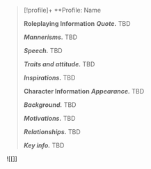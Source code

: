 > [!profile]+ **Profile: Name
>
> **Roleplaying Information**
> ***Quote.*** TBD
>
> ***Mannerisms.*** TBD
>
> ***Speech.*** TBD
>
> ***Traits and attitude.*** TBD
>
> ***Inspirations.*** TBD
>
> **Character Information**
> ***Appearance.*** TBD
>
> ***Background.*** TBD
>
> ***Motivations.*** TBD
>
> ***Relationships.*** TBD
>
> ***Key info.*** TBD

![[]]
